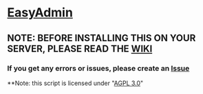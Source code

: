 # [EasyAdmin](https://forum.fivem.net/t/release-easyadmin-its-as-easy-as-it-gets/42245)

## NOTE: BEFORE INSTALLING THIS ON YOUR SERVER, PLEASE READ THE [WIKI](https://github.com/Bluethefurry/EasyAdmin/wiki)

### If you get any errors or issues, please create an [Issue](https://github.com/Bluethefurry/EasyAdmin/issues/new)

**Note: this script is licensed under "[AGPL 3.0](https://tldrlegal.com/license/gnu-affero-general-public-license-v3-(agpl-3.0))"